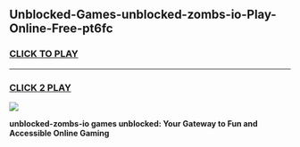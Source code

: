 
## Unblocked-Games-unblocked-zombs-io-Play-Online-Free-pt6fc
<h3>
<a href="https://premium76.site?title=unblocked-zombs-io&ref=26A">CLICK TO PLAY</a></h3>
<hr>

<h3>
<a href="https://premium76.site?title=unblocked-zombs-io&ref=26A">CLICK 2 PLAY</a>
  
</h3>

<a href="https://premium76.site?title=unblocked-zombs-io&ref=26A"><img src="https://clearcache.store/games.png"></a>


**unblocked-zombs-io games unblocked: Your Gateway to Fun and Accessible Online Gaming**
